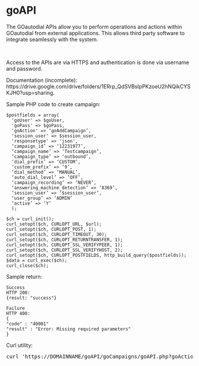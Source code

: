 # goAPI

<p>The GOautodial APIs allow you to perform operations and actions within GOautodial from external applications. This allows third party software to integrate seamlessly with the system.</p><br>
<p>Access to the APIs are via HTTPS and authentication is done via username and password.</p>
<p>Documentation (incomplete): https://drive.google.com/drive/folders/1ERrp_QdSVBsIpPKzoeU2hNQikCYSKJH0?usp=sharing.</p>
<p>Sample PHP code to create campaign:
  
  	$postfields = array(
      'goUser' => $goUser,
      'goPass' => $goPass,
      'goAction' => ‘goAddCampaign’,
      'session_user' => $session_user,
      'responsetype' => 'json',
      ‘campaign_id’ => ‘12231977’,
      ‘campaign_name’ => ‘Testcampaign’,
      ‘campaign_type’ => ‘outbound’, 
      ‘dial_prefix’ => ‘CUSTOM’, 
      ‘custom_prefix’ => ‘9’,
      ‘dial_method’ => ‘MANUAL’, 
      ‘auto_dial_level’ => ‘OFF’, 
      ‘campaign_recording’ => ‘NEVER’, 
      ‘answering_machine_detection’ => ‘8369’, 
      ‘session_user’ => ‘$session_user’, 
      ‘user_group’ => ‘ADMIN’
      ‘active’ => ‘Y’
	  );
    
    $ch = curl_init();
    curl_setopt($ch, CURLOPT_URL, $url);
    curl_setopt($ch, CURLOPT_POST, 1);
    curl_setopt($ch, CURLOPT_TIMEOUT, 30);
    curl_setopt($ch, CURLOPT_RETURNTRANSFER, 1);
    curl_setopt($ch, CURLOPT_SSL_VERIFYPEER, 1);
    curl_setopt($ch, CURLOPT_SSL_VERIFYHOST, 2);
    curl_setopt($ch, CURLOPT_POSTFIELDS, http_build_query($postfields));
    $data = curl_exec($ch);
    curl_close($ch);
  
</p>
<p>Sample return:

    Success
    HTTP 200:
    {result: "success"}

    Failure
    HTTP 400:
    {
    "code" : "40001"
    "result" : "Error: Missing required parameters"
    }
</p>
<p>Curl utility:</p>
<pre>
curl 'https://DOMAINNAME/goAPI/goCampaigns/goAPI.php?goAction=goAddCampaign&goUser=goAPIuser&goPass=goAPIpass&responsetype=json&campaign_id=12231977&campaign_name=CAMPAIGN_NAME&campaign_type=outbound&dial_prefix=CUSTOM&custom_prefix=9&dial_method=MANUAL&auto_dial_level=OFF&campaign_recording=NEVER&answering_machine_detection=8369&session_user=admin&user_group=ADMIN'
</pre>
